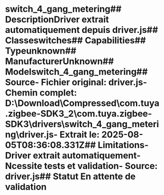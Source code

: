 # switch_4_gang_metering##  DescriptionDriver extrait automatiquement depuis driver.js##  Classeswitches##  Capabilities##  Typeunknown##  ManufacturerUnknown##  Modelswitch_4_gang_metering##  Source- **Fichier original**: driver.js- **Chemin complet**: D:\Download\Compressed\com.tuya.zigbee-SDK3_2\com.tuya.zigbee-SDK3\drivers\switch_4_gang_metering\driver.js- **Extrait le**: 2025-08-05T08:36:08.331Z##  Limitations- Driver extrait automatiquement- Ncessite tests et validation- Source: driver.js##  Statut En attente de validation